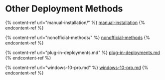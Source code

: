 # Other Deployment Methods

{% content-ref url="manual-installation/" %}
[manual-installation](manual-installation/)
{% endcontent-ref %}

{% content-ref url="nonofficial-methods/" %}
[nonofficial-methods](nonofficial-methods/)
{% endcontent-ref %}

{% content-ref url="plug-in-deployments.md" %}
[plug-in-deployments.md](plug-in-deployments.md)
{% endcontent-ref %}

{% content-ref url="windows-10-pro.md" %}
[windows-10-pro.md](windows-10-pro.md)
{% endcontent-ref %}
